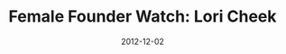 ---
layout: post
title:  "Female Founder Watch: Lori Cheek"
date:   2012-12-02
image: placeholder.png
categories: "female founders" 
---